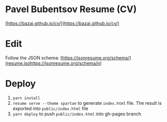 # Pavel Bubentsov Resume (CV)

[https://bazai.github.io/cv/](https://bazai.github.io/cv/)

# Edit

Follow the JSON schema: [https://jsonresume.org/schema/](resume.jsohttps://jsonresume.org/schema/n)

# Deploy

1. `yarn install`
2. `resume serve --theme spartan` to generate `index.html` file. The result is exported into `public/index.html` file
3. `yarn deploy` to push `public/index.html` into gh-pages branch
